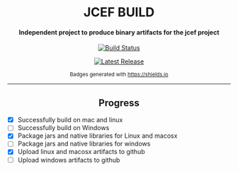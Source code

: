 <div id="title" align="center">
<h1>JCEF BUILD</h1>

<h4>Independent project to produce binary artifacts for the jcef project</h4>
</div>

<div id="badges" align="center">

[![Build Status](https://img.shields.io/travis/smac89/java-cef-build.svg?color=black&label=Osx%2FLinux&logo=travis-ci&logoColor=%23000&style=for-the-badge&labelColor=%2340ba12)](https://travis-ci.org/smac89/java-cef-build)

[![Latest Release](https://img.shields.io/github/release/smac89/java-cef-build.svg?color=black&label=Latest%20Release&logoColor=white&style=for-the-badge)](https://github.com/smac89/java-cef-build/releases)

<small>Badges generated with https://shields.io </small>
</div>

---

<div id="progress" align="center"><h2>Progress</h2></div>

- [x] Successfully build on mac and linux
- [ ] Successfully build on Windows
- [x] Package jars and native libraries for Linux and macosx
- [ ] Package jars and native libraries for windows
- [x] Upload linux and macosx artifacts to github
- [ ] Upload windows artifacts to github
